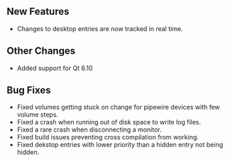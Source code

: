 ## New Features

- Changes to desktop entries are now tracked in real time.

## Other Changes
- Added support for Qt 6.10

## Bug Fixes

- Fixed volumes getting stuck on change for pipewire devices with few volume steps.
- Fixed a crash when running out of disk space to write log files.
- Fixed a rare crash when disconnecting a monitor.
- Fixed build issues preventing cross compilation from working.
- Fixed dekstop entries with lower priority than a hidden entry not being hidden.
